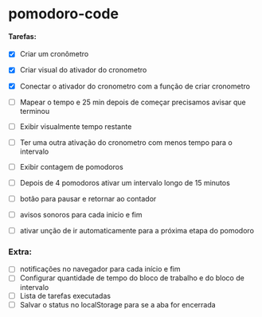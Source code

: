 # pomodoro-code

#### Tarefas:

- [x] Criar um cronômetro
- [x] Criar visual do ativador do cronometro
- [x] Conectar o ativador do cronometro com a função de criar cronometro
- [ ] Mapear o tempo e 25 min depois de começar precisamos avisar que terminou
- [ ] Exibir visualmente tempo restante
- [ ] Ter uma outra ativação do cronometro com menos tempo para o intervalo
- [ ] Exibir contagem de pomodoros
- [ ] Depois de 4 pomodoros ativar um intervalo longo de 15 minutos
- [ ] botão para pausar e retornar ao contador
- [ ] avisos sonoros para cada inicio e fim
- [ ] ativar unção de ir automaticamente para a próxima etapa do pomodoro


### Extra:

- [ ] notificações no navegador para cada início e fim
- [ ] Configurar quantidade de tempo do bloco de trabalho e do bloco de intervalo
- [ ] Lista de tarefas executadas
- [ ] Salvar o status no localStorage para se a aba for encerrada
